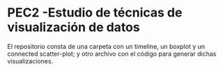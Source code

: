 # PEC2 -Estudio de técnicas de visualización de datos
El repositorio consta de una carpeta con un timeline, un boxplot y un connected scatter-plot; y otro archivo con el código para generar dichas visualizaciones.
